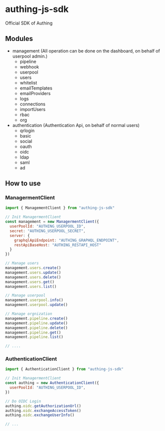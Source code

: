 # authing-js-sdk

Official SDK of Authing

## Modules

- management (All operation can be done on the dashboard, on behalf of userpool admin.)
  - pipeline
  - webhook
  - userpool
  - users
  - whitelist
  - emailTemplates
  - emailProviders
  - logs
  - connections
  - importUsers
  - rbac
  - org
- authentication (Authentication Api, on behalf of normal users)
  - qrlogin
  - basic
  - social
  - oauth
  - oidc
  - ldap
  - saml
  - ad

## How to use

### ManagermentClient

```javascript
import { ManagementClient } from "authing-js-sdk"

// Init ManagermentClient
const management = new ManagermentClient({
  userPoolId: "AUTHING_USERPOOL_ID",
  secret: "AUTHING_USERPOOL_SECRET",
  server: {
    graphqlApiEndpoint: "AUTHING_GRAPHQL_ENDPOINT",
    restApiBaseHost: "AUTHING_RESTAPI_HOST"
  }
})

// Manage users
management.users.create()
management.users.update()
management.users.delete()
management.users.get()
management.users.list()

// Manage userpool
management.userpool.info()
management.userpool.update()

// Manage orgnization
management.pipeline.create()
management.pipeline.update()
management.pipeline.delete()
management.pipeline.get()
management.pipeline.list()

// ....

```

### AuthenticationClient

```javascript
import { AuthenticationClient } from "authing-js-sdk"

// Init ManagermentClient
const authing = new AuthenticationClient({
  userPoolId: "AUTHING_USERPOOL_ID",
})

// Do OIDC Login
authing.oidc.getAuthorizationUrl()
authing.oidc.exchangeAccessToken()
authing.oidc.exchangeUserInfo()

// ...
```
